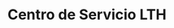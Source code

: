 ---
title: "Centro de Servicio LTH"
url: /ciudad-de-guatemala/centro-de-servicio-lth/
shop: Autowerkstatt
---